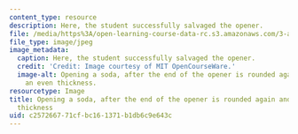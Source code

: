 ```yaml
---
content_type: resource
description: Here, the student successfully salvaged the opener.
file: /media/https%3A/open-learning-course-data-rc.s3.amazonaws.com/3-a04-modern-blacksmithing-and-physical-metallurgy-fall-2008/c257266771cfbc161371b1db6c9e643c_083.jpg
file_type: image/jpeg
image_metadata:
  caption: Here, the student successfully salvaged the opener.
  credit: 'Credit: Image courtesy of MIT OpenCourseWare.'
  image-alt: Opening a soda, after the end of the opener is rounded again and made
    an even thickness.
resourcetype: Image
title: Opening a soda, after the end of the opener is rounded again and made an even
  thickness
uid: c2572667-71cf-bc16-1371-b1db6c9e643c
---
```

